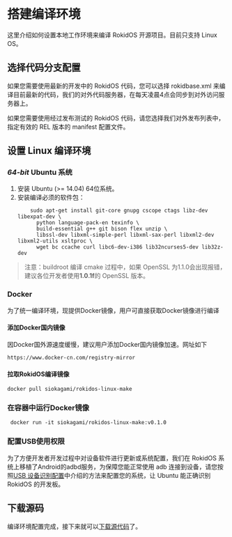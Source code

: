 # 搭建编译环境

这里介绍如何设置本地工作环境来编译 RokidOS 开源项目。目前只支持 Linux OS。

## 选择代码分支配置

如果您需要使用最新的开发中的 RokidOS 代码，您可以选择 rokidbase.xml 来编译目前最新的代码，我们的对外代码服务器，在每天凌晨4点会同步到对外访问服务器上。

如果您需要使用经过发布测试的 RokidOS 代码，请您选择我们对外发布列表中，指定有效的 REL 版本的 manifest 配置文件。 

## 设置 Linux 编译环境

### *64-bit* Ubuntu 系统

1. 安装 Ubuntu (>= 14.04) 64位系统。
2. 安装编译必须的软件包：
	```
        sudo apt-get install git-core gnupg cscope ctags libz-dev libexpat-dev \
          python language-pack-en texinfo \
          build-essential g++ git bison flex unzip \
          libssl-dev libxml-simple-perl libxml-sax-perl libxml2-dev libxml2-utils xsltproc \
          wget bc ccache curl libc6-dev-i386 lib32ncurses5-dev lib32z-dev
	```


>注意：buildroot 编译 cmake 过程中，如果 OpenSSL 为1.1.0会出现报错，建议各位开发者使用**1.0.1f**的 OpenSSL 版本。

### Docker

为了统一编译环境，现提供Docker镜像，用户可直接获取Docker镜像进行编译

#### 添加Docker国内镜像

因Docker国外源速度缓慢，建议用户添加Docker国内镜像加速。网址如下
```
https://www.docker-cn.com/registry-mirror
```



#### 拉取RokidOS编译镜像

```
docker pull siokagami/rokidos-linux-make
```

### 在容器中运行Docker镜像

```
 docker run -it siokagami/rokidos-linux-make:v0.1.0
```



### 配置USB使用权限

为了方便开发者开发过程中对设备软件进行更新或系统配置，我们在 RokidOS 系统上移植了Android的adbd服务，为保障您能正常使用 adb 连接到设备，请您按照[USB 设备识别配置](http://snowdream.github.io/51-android/)中介绍的方法来配置您的系统，让 Ubuntu 能正确识别RokidOS 的开发板。

## 下载源码
编译环境配置完成，接下来就可以[下载源代码](downloading_codes.md)了。
